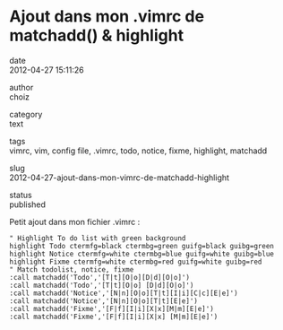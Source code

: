 Ajout dans mon .vimrc de matchadd() & highlight
===============================================

date  
2012-04-27 15:11:26

author  
choiz

category  
text

tags  
vimrc, vim, config file, .vimrc, todo, notice, fixme, highlight,
matchadd

slug  
2012-04-27-ajout-dans-mon-vimrc-de-matchadd-highlight

status  
published

Petit ajout dans mon fichier .vimrc :

    " Highlight To do list with green background
    highlight Todo ctermfg=black ctermbg=green guifg=black guibg=green
    highlight Notice ctermfg=white ctermbg=blue guifg=white guibg=blue
    highlight Fixme ctermfg=white ctermbg=red guifg=white guibg=red
    " Match todolist, notice, fixme
    :call matchadd('Todo','[T|t][O|o][D|d][O|o]')
    :call matchadd('Todo','[T|t][O|o] [D|d][O|o]')
    :call matchadd('Notice','[N|n][O|o][T|t][I|i][C|c][E|e]')
    :call matchadd('Notice','[N|n][O|o][T|t][E|e]')
    :call matchadd('Fixme','[F|f][I|i][X|x][M|m][E|e]')
    :call matchadd('Fixme','[F|f][I|i][X|x] [M|m][E|e]')
